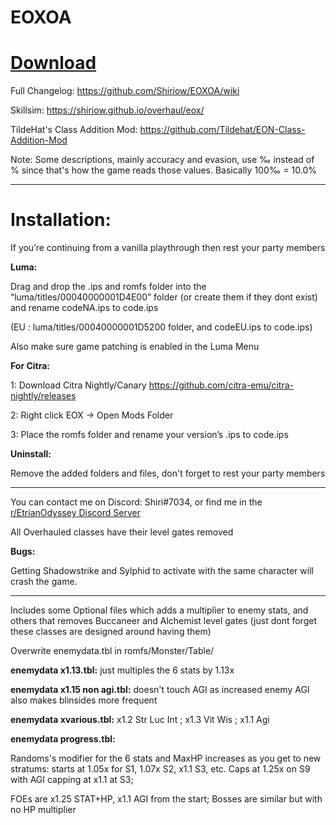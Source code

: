 # EOXOA

# **[Download](https://github.com/Shiriow/EOXOA/releases/latest)**


Full Changelog: https://github.com/Shiriow/EOXOA/wiki

Skillsim: https://shiriow.github.io/overhaul/eox/

TildeHat's Class Addition Mod: https://github.com/Tildehat/EON-Class-Addition-Mod

Note: Some descriptions, mainly accuracy and evasion, use ‰ instead of % since that's how the game reads those values. Basically 100‰ = 10.0%

---

# **Installation:**

If you’re continuing from a vanilla playthrough then rest your party members

**Luma:**

Drag and drop the .ips and romfs folder into the “luma/titles/00040000001D4E00” folder (or create them if they dont exist) and rename codeNA.ips to code.ips 

(EU : luma/titles/00040000001D5200 folder, and codeEU.ips to code.ips)

Also make sure game patching is enabled in the Luma Menu

**For Citra:**

1: Download Citra Nightly/Canary https://github.com/citra-emu/citra-nightly/releases

2: Right click EOX -> Open Mods Folder

3: Place the romfs folder and rename your version’s .ips to code.ips


**Uninstall:**

Remove the added folders and files, don't forget to rest your party members

---

You can contact me on Discord: Shiri#7034, or find me in the [r/EtrianOdyssey Discord Server](https://discord.com/invite/8jsCx6F)


All Overhauled classes have their level gates removed


**Bugs:**

Getting Shadowstrike and Sylphid to activate with the same character will crash the game.

---

Includes some Optional files which adds a multiplier to enemy stats, and others that removes Buccaneer and Alchemist level gates (just dont forget these classes are designed around having them)



Overwrite enemydata.tbl in romfs/Monster/Table/

**enemydata x1.13.tbl:** just multiples the 6 stats by 1.13x

**enemydata x1.15 non agi.tbl:** doesn't touch AGI as increased enemy AGI also makes blinsides more frequent

**enemydata xvarious.tbl:** x1.2    Str  Luc  Int     ; x1.3    Vit  Wis  ; x1.1    Agi       

**enemydata progress.tbl:** 

Randoms's modifier for the 6 stats and MaxHP increases as you get to new stratums: starts at 1.05x for S1, 1.07x S2, x1.1 S3, etc. Caps at 1.25x on S9 with AGI capping at x1.1 at S3; 

FOEs are x1.25 STAT+HP, x1.1 AGI from the start; Bosses are similar but with no HP multiplier    

